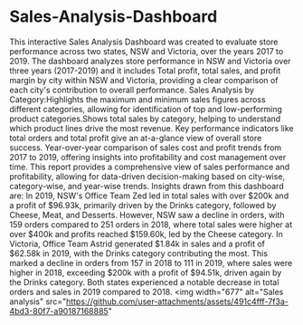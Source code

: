 # Sales-Analysis-Dashboard
This interactive Sales Analysis Dashboard was created to evaluate store performance across two states, NSW and Victoria, over the years 2017 to 2019.
The dashboard analyzes store performance in NSW and Victoria over three years (2017-2019) and it includes
Total profit, total sales, and profit margin by city within NSW and Victoria, providing a clear comparison of each city's contribution to overall performance.
Sales Analysis by Category:Highlights the maximum and minimum sales figures across different categories, allowing for identification of top and low-performing product categories.Shows total sales by category, helping to understand which product lines drive the most revenue.
Key performance indicators like total orders and total profit give an at-a-glance view of overall store success.
Year-over-year comparison of sales cost and profit trends from 2017 to 2019, offering insights into profitability and cost management over time.
This report provides a comprehensive view of sales performance and profitability, allowing for data-driven decision-making based on city-wise, category-wise, and year-wise trends.
Insights drawn from this dashboard are: 
In 2019, NSW's Office Team Zed led in total sales with over $200k and a profit of $96.93k, primarily driven by the Drinks category, followed by Cheese, Meat, and Desserts. However, NSW saw a decline in orders, with 159 orders compared to 251 orders in 2018, where total sales were higher at over $400k and profits reached $159.60k, led by the Cheese category. In Victoria, Office Team Astrid generated $1.84k in sales and a profit of $62.58k in 2019, with the Drinks category contributing the most. This marked a decline in orders from 157 in 2018 to 111 in 2019, where sales were higher in 2018, exceeding $200k with a profit of $94.51k, driven again by the Drinks category. Both states experienced a notable decrease in total orders and sales in 2019 compared to 2018.
<img width="677" alt="Sales analysis" src="https://github.com/user-attachments/assets/491c4fff-7f3a-4bd3-80f7-a90187168885"
